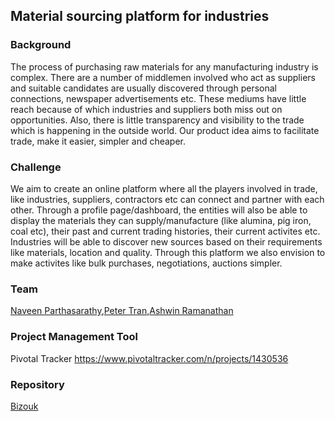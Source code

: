 
 Material sourcing platform for industries 
-----------------------

### Background
The process of purchasing raw materials for any manufacturing industry is complex. There are a number of middlemen involved who act as suppliers and suitable candidates are 
usually discovered through personal connections, newspaper advertisements etc. These mediums have little reach because of which industries and suppliers both miss out on opportunities. Also, there is little transparency and visibility to the trade which is happening in the outside world. Our product idea aims to facilitate trade, make it easier, simpler and cheaper.  

### Challenge
We aim to create an online platform where all the players involved in trade, like industries, suppliers, contractors etc can connect and partner with each other. Through a profile page/dashboard, the entities will also be able to display the materials they can supply/manufacture (like alumina, pig iron, coal etc), their past and current trading histories, their current activites etc. Industries will be able to discover new sources based on their requirements like materials, location and quality. Through this platform we also envision to make activites like bulk purchases, negotiations, auctions simpler. 

### Team
[Naveen Parthasarathy](../people/naveen-parthasarathy.md),[Peter Tran](../people/peter-tran.md),[Ashwin Ramanathan](../people/ashwin-ramanathan.md) 

### Project Management Tool
Pivotal Tracker
https://www.pivotaltracker.com/n/projects/1430536

### Repository
[Bizouk](https://github.com/naveenlp/bizsouk)
